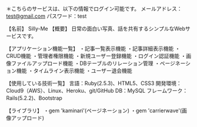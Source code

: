 ＊こちらのサービスは、以下の情報でログイン可能です。
メールアドレス：test@gmail.com
パスワード：test

【名前】
Silly-Me
【概要】
日常の面白い写真、話を共有するシンプルなWebサービスです。

【アプリケーション機能一覧】
・記事一覧表示機能
・記事詳細表示機能
・CRUD機能
・管理者権限機能
・新規ユーザー登録機能
・ログイン認証機能
・画像ファイルアップロード機能
・DBテーブルのリレーション管理
・ページネーション機能
・タイムライン表示機能
・ユーザー退会機能


【使用している技術一覧】
言語：Ruby(2.5.3)、HTML5、CSS3
開発環境：Cloud9（AWS）、Linux、Heroku、git/GitHub
DB：MySQL
フレームワーク：Rails(5.2.2)、Bootstrap

【ライブラリ】
・gem 'kaminari'(ページネーション)
・gem 'carrierwave'(画像アップロード)

